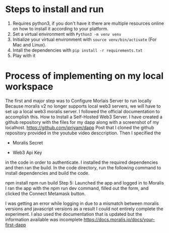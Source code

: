 # Steps to install and run
1. Requires python3, if you don't have it there are multiple resources online on how to install it according to your platform.
2. Set a virtual environment with `Python3 -m venv venv`
3. Initialize your virtual environment with `source venv/bin/activate` (For Mac and Linux).
4. Intall the dependencies with `pip install -r requirements.txt`
5. Play with it

# Process of implementing on my local workspace
The first and major step was to Configure Morlais Server to run locally
Because moralis v2 no longer supports local web3 servers, we will have to set up a local web3 moralis server. I followed the official documentation to accomplish this. How to Install a Self-Hosted Web3 Server.
I have created a github repository with the files for my dapp along with a screenshot of my localhost.
https://github.com/jpriyam/dapp
Post that I cloned the github repository provided in the youtube video desccription.
Then I specified the 
- Moralis Secret

- Web3 Api Key

in the code in order to authenticate.
I installed the required dependencies and then ran the build.
In the code directory, run the following command to install dependencies and build the code.

npm install npm run build Step 5: Launched the app and logged in to Moralis
I ran the app with the npm run dev command, filled out the form, and clicked the Connect Metamask button.

I was getting an error while logging in due to a mismatch between moralis versions and javascript versions as a result I could not entirely complete the experiment.
I also used the documentation that is updated but the information available was incomplete 
https://docs.moralis.io/docs/your-first-dapp
